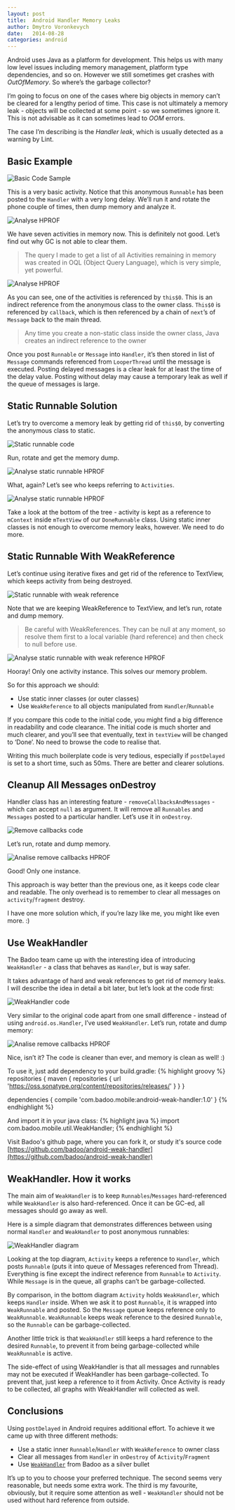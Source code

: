 ```yaml
---
layout: post
title:  Android Handler Memory Leaks
author: Dmytro Voronkevych
date:   2014-08-28
categories: android
---
```

Android uses Java as a platform for development.
This helps us with many low level issues including memory management,
platform type dependencies, and so on.
However we still sometimes get crashes with *OutOfMemory*.
So where’s the garbage collector?

I’m going to focus on one of the cases where big objects in memory can’t be
cleared for a lengthy period of time. This case is not ultimately a memory leak -
objects will be collected at some point - so we sometimes ignore it.
This is not advisable as it can sometimes lead to *OOM* errors.

The case I’m describing is the *Handler leak*, which is usually detected as a
warning by Lint.

Basic Example
-------------
![Basic Code Sample]({{page.imgdir}}/anonymous_runnable_code.png)

This is a very basic activity. Notice that this anonymous `Runnable` has been
posted to the `Handler` with a very long delay. We’ll run it and rotate the
phone couple of times, then dump memory and analyze it.

![Analyse HPROF]({{page.imgdir}}/anonymous_runnable_memory_analyze.png)

We have seven activities in memory now. This is definitely not good.
Let’s find out why GC is not able to clear them.

> The query I made to get a list of all Activities remaining in memory was created
> in OQL (Object Query Language), which is very simple, yet powerful.

![Analyse HPROF]({{page.imgdir}}/anonymous_runnable_memory_explained.png)

As you can see, one of the activities is referenced by `this$0`.
This is an indirect reference from the anonymous class to the owner class.
`This$0` is referenced by `callback`, which is then referenced by
a chain of `next`’s of `Message` back to the main thread.

> Any time you create a non-static class inside the owner class,
> Java creates an indirect reference to the owner

Once you post `Runnable` or `Message` into `Handler`, it’s then stored in list
of `Message` commands referenced from `LooperThread` until
the message is executed. Posting delayed messages is a clear leak for at least
the time of the delay value. Posting without delay may cause a temporary leak
as well if the queue of messages is large.

Static Runnable Solution
------------------------
Let’s try to overcome a memory leak by getting rid of `this$0`, by converting
the anonymous class to static.

![Static runnable code]({{page.imgdir}}/StaticClass_code.png)

Run, rotate and get the memory dump.

![Analyse static runnable HPROF]({{page.imgdir}}/StaticClass_memory_analyze.png)

What, again? Let’s see who keeps referring to `Activities`.

![Analyse static runnable HPROF]({{page.imgdir}}/StaticClass_memory_analyze_explained.png)

Take a look at the bottom of the tree - activity is kept as a reference
to `mContext` inside `mTextView` of our `DoneRunnable` class.
Using static inner classes is not enough to overcome memory leaks, however.
We need to do more.

Static Runnable With WeakReference
----------------------------------
Let’s continue using iterative fixes and get rid of the reference to TextView,
which keeps activity from being destroyed.

![Static runnable with weak reference]({{page.imgdir}}/StaticClassWithWeakRef_code.png)

Note that we are keeping WeakReference to TextView, and let’s run, rotate and
dump memory.

> Be careful with WeakReferences. They can be null at any moment,
so resolve them first to a local variable (hard reference) and then check
to null before use.


![Analyse static runnable with weak reference HPROF]({{page.imgdir}}/StaticClassWithWeakRef_memory_analyze.png)

Hooray! Only one activity instance. This solves our memory problem.

So for this approach we should:

* Use static inner classes (or outer classes)
* Use `WeakReference` to all objects manipulated from `Handler`/`Runnable`

If you compare this code to the initial code, you might find a big difference in
readability and code clearance. The initial code is much shorter and much
clearer, and you’ll see that eventually, text in `textView` will be
changed to ‘Done’. No need to browse the code to realise that.

Writing this much boilerplate code is very tedious, especially if `postDelayed`
is set to a short time, such as 50ms. There are better and clearer solutions.

Cleanup All Messages onDestroy
------------------------------
Handler class has an interesting feature - `removeCallbacksAndMessages` -
which can accept `null` as argument. It will remove all `Runnables` and
`Messages` posted to a particular handler. Let’s use it in `onDestroy`.

![Remove callbacks code]({{page.imgdir}}/removeCallbacks_code.png)

Let’s run, rotate and dump memory.

![Analise remove callbacks HPROF]({{page.imgdir}}/removeCallbacks_memory_analyze.png)

Good! Only one instance.

This approach is way better than the previous one, as it keeps code clear and
readable. The only overhead is to remember to clear all messages on
`activity`/`fragment` destroy.

I have one more solution which, if you’re lazy like me, you might like even more. :)

Use WeakHandler
---------------

The Badoo team came up with the interesting idea of introducing `WeakHandler` -
a class that behaves as `Handler`, but is way safer.

It takes advantage of hard and weak references to get rid of memory leaks.
I will describe the idea in detail a bit later, but let’s look at the code first:

![WeakHandler code]({{page.imgdir}}/WeakHandler_code.png)

Very similar to the original code apart from one small difference -
instead of using `android.os.Handler`, I’ve used `WeakHandler`.
Let’s run, rotate and dump memory:

![Analise remove callbacks HPROF]({{page.imgdir}}/WeakHandler_memory_analyze.png)

Nice, isn’t it? The code is cleaner than ever, and memory is clean as well! :)

To use it, just add dependency to your build.gradle:
{% highlight groovy %}
repositories {
    maven {
        repositories {
            url 'https://oss.sonatype.org/content/repositories/releases/'
        }
    }
}

dependencies {
    compile 'com.badoo.mobile:android-weak-handler:1.0'
}
{% endhighlight %}

And import it in your java class:
{% highlight java %}
import com.badoo.mobile.util.WeakHandler;
{% endhighlight %}

Visit Badoo's github page, where you can fork it, or study it's
source code [https://github.com/badoo/android-weak-handler](https://github.com/badoo/android-weak-handler)

WeakHandler. How it works
-------------------------

The main aim of `WeakHandler` is to keep `Runnables`/`Messages`
hard-referenced while `WeakHandler` is also hard-referenced. Once it can be
GC-ed, all messages should go away as well.

Here is a simple diagram that demonstrates differences
between using normal `Handler` and `WeakHandler` to post anonymous runnables:

![WeakHandler diagram]({{page.imgdir}}/WeakHandler.png)

Looking at the top diagram, `Activity` keeps a reference to `Handler`,
which posts `Runnable` (puts it into queue of Messages referenced from Thread).
Everything is fine except the indirect reference from `Runnable` to `Activity`.
While `Message` is in the queue, all graphs can’t be garbage-collected.

By comparison, in the bottom diagram `Activity` holds `WeakHandler`, which keeps
`Handler` inside. When we ask it to post `Runnable`, it is wrapped into
`WeakRunnable` and posted. So the `Message` queue keeps reference only to
`WeakRunnable`. `WeakRunnable` keeps weak reference to the desired `Runnable`,
so the `Runnable` can be garbage-collected.

Another little trick is that `WeakHandler` still keeps a hard reference to the
desired `Runnable`, to prevent it from being garbage-collected
while `WeakRunnable` is active.

The side-effect of using WeakHandler is that all messages and runnables
may not be executed if WeakHandler has been garbage-collected.
To prevent that, just keep a reference to it from Activity.
Once Activity is ready to be collected,
all graphs with WeakHandler will collected as well.

Conclusions
-----------
Using `postDelayed` in Android requires additional effort.
To achieve it we came up with three different methods:

* Use a static inner `Runnable`/`Handler` with `WeakReference` to owner class
* Clear all messages from `Handler` in `onDestroy` of `Activity`/`Fragment`
* Use [`WeakHandler`](https://github.com/badoo/android-weak-handler) from Badoo as a silver bullet

It’s up to you to choose your preferred technique.
The second seems very reasonable, but needs some extra work.
The third is my favourite, obviously, but it require some attention as well -
`WeakHandler` should not be used without hard reference from outside.
